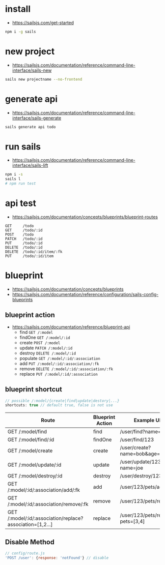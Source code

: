 # install
- https://sailsjs.com/get-started
```bash
npm i -g sails
```
# new project
- https://sailsjs.com/documentation/reference/command-line-interface/sails-new
```bash
sails new projectname --no-frontend
```
# generate api
- https://sailsjs.com/documentation/reference/command-line-interface/sails-generate
```bash
sails generate api todo
```
# run sails
- https://sailsjs.com/documentation/reference/command-line-interface/sails-lift
```bash
npm i -s
sails l
# npm run test
```
#  api test
- https://sailsjs.com/documentation/concepts/blueprints/blueprint-routes
```
GET     /todo
GET     /todo/:id
POST    /todo
PATCH   /todo/:id
PUT     /todo/:id
DELETE  /todo/:id
DELETE  /todo/:id/item/:fk
PUT     /todo/:id/item
```
# blueprint
- https://sailsjs.com/documentation/concepts/blueprints
- https://sailsjs.com/documentation/reference/configuration/sails-config-blueprints

## blueprint action
* https://sailsjs.com/documentation/reference/blueprint-api
  - find      `GET /:model`
  - findOne   `GET /:model/:id`
  - create    `POST /:model`
  - update    `PATCH /:model/:id`
  - destroy   `DELETE /:model/:id`
  - populate  `GET /:model/:id/:association`
  - add       `PUT /:model/:id/:association/:fk`
  - remove    `DELETE /:model/:id/:association/:fk`
  - replace   `PUT /:model/:id/:association`

## blueprint shortcut
```javascript
// possible /:model/{create|find|update|destory|...}
shortcuts: true // default true, false is not use
```
| Route | Blueprint Action | Example URL |
|---|---|---|
| GET /:model/find | find | /user/find?name=bob |
| GET /:model/find/:id | findOne | /user/find/123 |
| GET /:model/create | create | /user/create?name=bob&age=18 |
| GET /:model/update/:id | update | /user/update/123?name=joe |
| GET /:model/destroy/:id | destroy | /user/destroy/123 |
| GET /:model/:id/:association/add/:fk | add | /user/123/pets/add/3 |
| GET /:model/:id/:association/remove/:fk | remove | /user/123/pets/remove/3 |
| GET /:model/:id/:association/replace?association=[1,2...] | replace | /user/123/pets/replace?pets=[3,4] |


## Disable Method
```javascript
// config/route.js
'POST /user': {response: 'notFound'} // disable
```
